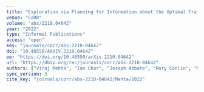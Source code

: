```yaml
---
title: "Exploration via Planning for Information about the Optimal Trajectory."
venue: "CoRR"
volume: "abs/2210.04642"
year: "2022"
type: "Informal Publications"
access: "open"
key: "journals/corr/abs-2210-04642"
doi: "10.48550/ARXIV.2210.04642"
ee: "https://doi.org/10.48550/arXiv.2210.04642"
url: "https://dblp.org/rec/journals/corr/abs-2210-04642"
authors: ["Viraj Mehta", "Ian Char", "Joseph Abbate", "Rory Conlin", "Mark D. Boyer", "Stefano Ermon", "Jeff Schneider", "Willie Neiswanger"]
sync_version: 3
cite_key: "journals/corr/abs-2210-04642/Mehta/2022"
---
```

